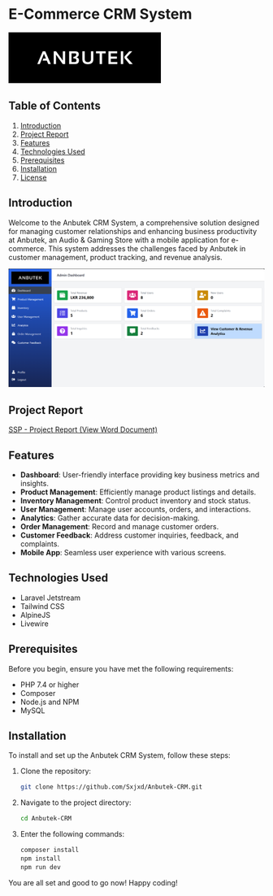 # E-Commerce CRM System

![ANBUTEK-LOGO](crmLogo.png)

## Table of Contents
1. [Introduction](#introduction)
2. [Project Report](#project-report)
3. [Features](#features)
4. [Technologies Used](#technologies-used)
5. [Prerequisites](#prerequisites)
6. [Installation](#installation)
7. [License](#license)

## Introduction
Welcome to the Anbutek CRM System, a comprehensive solution designed for managing customer relationships and enhancing business productivity at Anbutek, an Audio & Gaming Store with a mobile application for e-commerce. This system addresses the challenges faced by Anbutek in customer management, product tracking, and revenue analysis.

![Project Image 1](crm-dashboard.png)


## Project Report
[SSP - Project Report (View Word Document)](https://docs.google.com/document/d/1pBbgyVGRW-0vslhdn1WDmNztyceHdHQD/edit?usp=sharing&ouid=116508383828404552386&rtpof=true&sd=true)

## Features
- **Dashboard**: User-friendly interface providing key business metrics and insights.
- **Product Management**: Efficiently manage product listings and details.
- **Inventory Management**: Control product inventory and stock status.
- **User Management**: Manage user accounts, orders, and interactions.
- **Analytics**: Gather accurate data for decision-making.
- **Order Management**: Record and manage customer orders.
- **Customer Feedback**: Address customer inquiries, feedback, and complaints.
- **Mobile App**: Seamless user experience with various screens.

## Technologies Used
- Laravel Jetstream
- Tailwind CSS
- AlpineJS
- Livewire

## Prerequisites
Before you begin, ensure you have met the following requirements:
- PHP 7.4 or higher
- Composer
- Node.js and NPM
- MySQL

## Installation

To install and set up the Anbutek CRM System, follow these steps:

1. Clone the repository:

   ```bash
   git clone https://github.com/Sxjxd/Anbutek-CRM.git

2. Navigate to the project directory:
    ```bash
   cd Anbutek-CRM

3. Enter the following commands:
    ```bash
    composer install
    npm install
    npm run dev

You are all set and good to go now! Happy coding!
